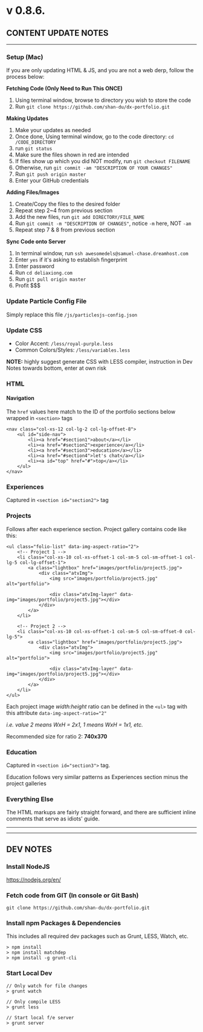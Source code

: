 # v 0.8.6.
## CONTENT UPDATE NOTES
---
### Setup (Mac)
If you are only updating HTML & JS, and you are not a web derp, follow the process below:

**Fetching Code (Only Need to Run This ONCE)**
1. Using terminal window, browse to directory you wish to store the code
2. Run `git clone https://github.com/shan-du/dx-portfolio.git`

**Making Updates**
1. Make your updates as needed
2. Once done, Using terminal window, go to the code directory: `cd /CODE_DIRECTORY`
3. run `git status`
4. Make sure the files shown in red are intended
5. If files show up which you did NOT modify, run `git checkout FILENAME`
6. Otherwise, run `git commit -am "DESCRIPTION OF YOUR CHANGES"`
7. Run `git push origin master`
8. Enter your GitHub credentials
 
**Adding Files/Images**
1. Create/Copy the files to the desired folder
2. Repeat step 2~4 from previous section
3. Add the new files, run `git add DIRECTORY/FILE_NAME`
4. Run `git commit -m "DESCRIPTION OF CHANGES"`, notice `-m` here, NOT `-am`
5. Repeat step 7 & 8 from previous section

**Sync Code onto Server**
1. In terminal window, run `ssh awesomedels@samuel-chase.dreamhost.com`
2. Enter `yes` if it's asking to establish fingerprint
3. Enter password
4. Run `cd deliaxiong.com`
5. Run `git pull origin master`
6. Profit $$$

### Update Particle Config File
Simply replace this file `/js/particlesjs-config.json`
### Update CSS
* Color Accent: `/less/royal-purple.less` 
* Common Colors/Styles: `/less/variables.less`

**NOTE:** highly suggest generate CSS with LESS compiler, instruction in Dev Notes towards bottom, enter at own risk

### HTML
#### Navigation
The `href` values here match to the ID of the portfolio sections below wrapped in `<section>` tags
```
<nav class="col-xs-12 col-lg-2 col-lg-offset-8">
	<ul id="side-nav">
		<li><a href="#section1">about</a></li>
		<li><a href="#section2">experience</a></li>
		<li><a href="#section3">education</a></li>
		<li><a href="#section4">let's chat</a></li>
		<li><a id="top" href="#">top</a></li>
	</ul>
</nav>
```
### Experiences
Captured in `<section id="section2">` tag

### Projects
Follows after each experience section.
Project gallery contains code like this:
```
<ul class="folio-list" data-img-aspect-ratio="2">
	<!-- Project 1 -->
	<li class="col-xs-10 col-xs-offset-1 col-sm-5 col-sm-offset-1 col-lg-5 col-lg-offset-1">
		<a class="lightbox" href="images/portfolio/project5.jpg">
			<div class="atvImg">
				<img src="images/portfolio/project5.jpg" alt="portfolio">

				<div class="atvImg-layer" data-img="images/portfolio/project5.jpg"></div>
			</div>
		</a>
	</li>

	<!-- Project 2 -->
	<li class="col-xs-10 col-xs-offset-1 col-sm-5 col-sm-offset-0 col-lg-5">
		<a class="lightbox" href="images/portfolio/project5.jpg">
			<div class="atvImg">
				<img src="images/portfolio/project5.jpg" alt="portfolio">

				<div class="atvImg-layer" data-img="images/portfolio/project5.jpg"></div>
			</div>
		</a>
	</li>
</ul>
```
Each project image *width:height* ratio can be defined in the `<ul>` tag with this attribute `data-img-aspect-ratio="2"`

*i.e. value 2 means WxH = 2x1, 1 means WxH = 1x1, etc.*

Recommended size for ratio 2: **740x370**

### Education
Captured in `<section id="section3">` tag.

Education follows very similar patterns as Experiences section minus the project galleries

### Everything Else
The HTML markups are fairly straight forward, and there are sufficient inline comments that serve as idiots' guide.

---
---
## DEV NOTES
### Install NodeJS
https://nodejs.org/en/
### Fetch code from GIT (In console or Git Bash)
`git clone https://github.com/shan-du/dx-portfolio.git`
### Install npm Packages & Dependencies
This includes all required dev packages such as Grunt, LESS, Watch, etc.
```
> npm install
> npm install matchdep
> npm install -g grunt-cli
```

### Start Local Dev
```
// Only watch for file changes
> grunt watch

// Only compile LESS
> grunt less

// Start local f/e server
> grunt server
```
